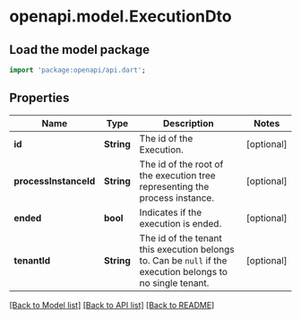 # openapi.model.ExecutionDto

## Load the model package
```dart
import 'package:openapi/api.dart';
```

## Properties
Name | Type | Description | Notes
------------ | ------------- | ------------- | -------------
**id** | **String** | The id of the Execution. | [optional] 
**processInstanceId** | **String** | The id of the root of the execution tree representing the process instance. | [optional] 
**ended** | **bool** | Indicates if the execution is ended. | [optional] 
**tenantId** | **String** | The id of the tenant this execution belongs to. Can be `null` if the execution belongs to no single tenant. | [optional] 

[[Back to Model list]](../README.md#documentation-for-models) [[Back to API list]](../README.md#documentation-for-api-endpoints) [[Back to README]](../README.md)


